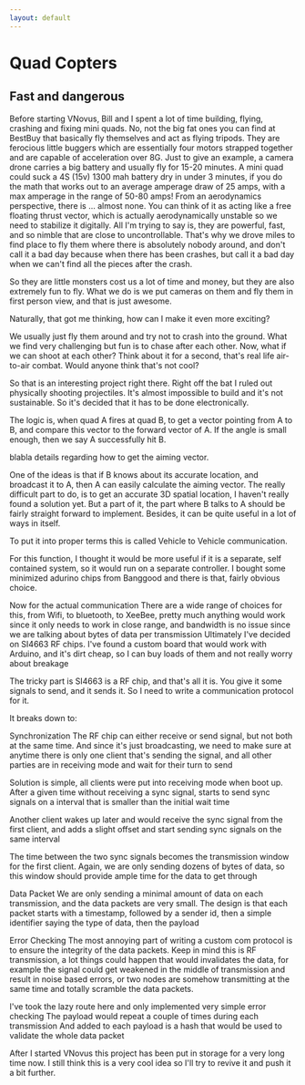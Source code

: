 ```yaml
---
layout: default
---
```


# Quad Copters
## Fast and dangerous

Before starting VNovus, Bill and I spent a lot of time building, flying, crashing and fixing mini quads.
No, not the big fat ones you can find at BestBuy that basically fly themselves and act as flying tripods.
They are ferocious little buggers which are essentially four motors strapped together and are capable of acceleration over 8G.
Just to give an example, a camera drone carries a big battery and usually fly for 15-20 minutes.
A mini quad could suck a 4S (15v) 1300 mah battery dry in under 3 minutes, if you do the math that works out to an average amperage draw of 25 amps, with a max amperage in the range of 50-80 amps!
From an aerodynamics perspective, there is ... almost none. You can think of it as acting like a free floating thrust vector, which is actually aerodynamically unstable so we need to stabilize it digitally.
All I'm trying to say is, they are powerful, fast, and so nimble that are close to uncontrollable. That's why we drove miles to find place to fly them where there is absolutely nobody around, and don't call it a bad day because when there has been crashes, but call it a bad day when we can't find all the pieces after the crash.

So they are little monsters cost us a lot of time and money, but they are also extremely fun to fly.
What we do is we put cameras on them and fly them in first person view, and that is just awesome.

Naturally, that got me thinking, how can I make it even more exciting?

We usually just fly them around and try not to crash into the ground. What we find very challenging but fun is to chase after each other.
Now, what if we can shoot at each other?
Think about it for a second, that's real life air-to-air combat.
Would anyone think that's not cool?

So that is an interesting project right there.
Right off the bat I ruled out physically shooting projectiles. It's almost impossible to build and it's not sustainable.
So it's decided that it has to be done electronically.

The logic is, when quad A fires at quad B, to get a vector pointing from A to B, and compare this vector to the forward vector of A. If the angle is small enough, then we say A successfully hit B.

blabla details regarding how to get the aiming vector.

One of the ideas is that if B knows about its accurate location, and broadcast it to A, then A can easily calculate the aiming vector.
The really difficult part to do, is to get an accurate 3D spatial location, I haven't really found a solution yet.
But a part of it, the part where B talks to A should be fairly straight forward to implement.
Besides, it can be quite useful in a lot of ways in itself.

To put it into proper terms this is called Vehicle to Vehicle communication.

For this function, I thought it would be more useful if it is a separate, self contained system, so it would run on a separate controller.
I bought some minimized adurino chips from Banggood and there is that, fairly obvious choice.

Now for the actual communication
There are a wide range of choices for this, from Wifi, to bluetooth, to XeeBee, pretty much anything would work since it only needs to work in close range, and bandwidth is no issue since we are talking about bytes of data per transmission
Ultimately I've decided on SI4663 RF chips. I've found a custom board that would work with Arduino, and it's dirt cheap, so I can buy loads of them and not really worry about breakage

The tricky part is SI4663 is a RF chip, and that's all it is. You give it some signals to send, and it sends it. So I need to write a communication protocol for it.

It breaks down to:

Synchronization
The RF chip can either receive or send signal, but not both at the same time. And since it's just broadcasting, we need to make sure at anytime there is only one client that's sending the signal, and all other parties are in receiving mode and wait for their turn to send

Solution is simple, all clients were put into receiving mode when boot up. After a given time without receiving a sync signal, starts to send sync signals on a interval that is smaller than the initial wait time

Another client wakes up later and would receive the sync signal from the first client, and adds a slight offset and start sending sync signals on the same interval

The time between the two sync signals becomes the transmission window for the first client. Again, we are only sending dozens of bytes of data, so this window should provide ample time for the data to get through

Data Packet
We are only sending a minimal amount of data on each transmission, and the data packets are very small.
The design is that each packet starts with a timestamp, followed by a sender id, then a simple identifier saying the type of data, then the payload

Error Checking
The most annoying part of writing a custom com protocol is to ensure the integrity of the data packets.
Keep in mind this is RF transmission, a lot things could happen that would invalidates the data, for example the signal could get weakened in the middle of transmission and result in noise based errors, or two nodes are somehow transmitting at the same time and totally scramble the data packets.

I've took the lazy route here and only implemented very simple error checking
The payload would repeat a couple of times during each transmission
And added to each payload is a hash that would be used to validate the whole data packet

After I started VNovus this project has been put in storage for a very long time now.
I still think this is a very cool idea so I'll try to revive it and push it a bit further.
